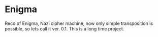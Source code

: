 # Enigma
Reco of Enigma, Nazi cipher machine, now only simple transposition is possible, so lets call it ver. 0.1.
This is a long time project.
